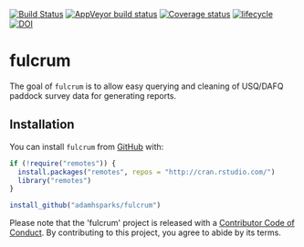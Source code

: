 [![Build Status](https://travis-ci.org/adamhsparks/fulcrum.svg?branch=master)](https://travis-ci.org/adamhsparks/fulcrum)
[![AppVeyor build status](https://ci.appveyor.com/api/projects/status/github/adamhsparks/fulcrum?branch=master&svg=true)](https://ci.appveyor.com/project/adamhsparks/fulcrum)
[![Coverage status](https://codecov.io/gh/adamhsparks/fulcrum/branch/master/graph/badge.svg)](https://codecov.io/github/adamhsparks/fulcrum?branch=master)
[![lifecycle](https://img.shields.io/badge/lifecycle-stable-green.svg)](https://www.tidyverse.org/lifecycle/#stable)
[![DOI](https://zenodo.org/badge/161579332.svg)](https://zenodo.org/badge/latestdoi/161579332)

# fulcrum

The goal of `fulcrum` is to allow easy querying and cleaning of USQ/DAFQ paddock survey data for generating reports.

## Installation

You can install `fulcrum` from [GitHub](https://github.com/adamhsparks/fulcrum) with:

``` r
if (!require("remotes")) {
  install.packages("remotes", repos = "http://cran.rstudio.com/")
  library("remotes")
}

install_github("adamhsparks/fulcrum")
```

Please note that the 'fulcrum' project is released with a [Contributor Code of Conduct](CODE_OF_CONDUCT.md). By contributing to this project, you agree to abide by its terms.

